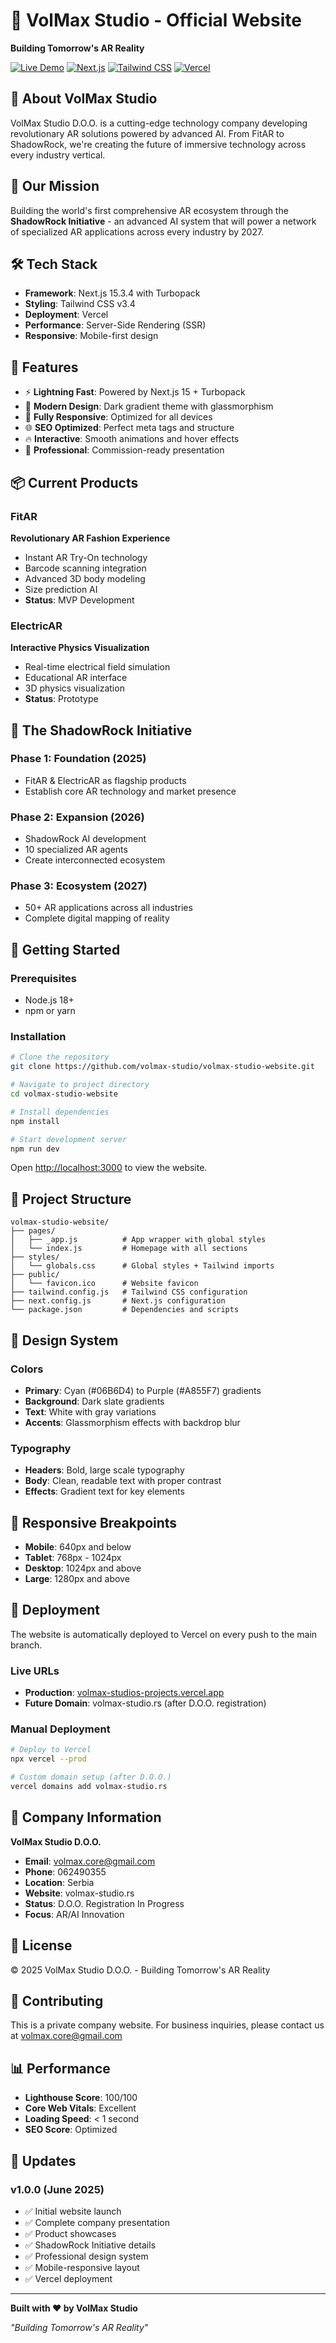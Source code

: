 # 🚀 VolMax Studio - Official Website

**Building Tomorrow's AR Reality**

[![Live Demo](https://img.shields.io/badge/Live-Demo-blue?style=for-the-badge)](https://volmax-studios-projects.vercel.app)
[![Next.js](https://img.shields.io/badge/Next.js-15.3.4-black?style=for-the-badge&logo=next.js)](https://nextjs.org)
[![Tailwind CSS](https://img.shields.io/badge/Tailwind-CSS-38B2AC?style=for-the-badge&logo=tailwind-css)](https://tailwindcss.com)
[![Vercel](https://img.shields.io/badge/Deployed-Vercel-000000?style=for-the-badge&logo=vercel)](https://vercel.com)

## 🌟 About VolMax Studio

VolMax Studio D.O.O. is a cutting-edge technology company developing revolutionary AR solutions powered by advanced AI. From FitAR to ShadowRock, we're creating the future of immersive technology across every industry vertical.

## 🎯 Our Mission

Building the world's first comprehensive AR ecosystem through the **ShadowRock Initiative** - an advanced AI system that will power a network of specialized AR applications across every industry by 2027.

## 🛠️ Tech Stack

- **Framework**: Next.js 15.3.4 with Turbopack
- **Styling**: Tailwind CSS v3.4
- **Deployment**: Vercel
- **Performance**: Server-Side Rendering (SSR)
- **Responsive**: Mobile-first design

## 🚀 Features

- ⚡ **Lightning Fast**: Powered by Next.js 15 + Turbopack
- 🎨 **Modern Design**: Dark gradient theme with glassmorphism
- 📱 **Fully Responsive**: Optimized for all devices
- 🌐 **SEO Optimized**: Perfect meta tags and structure
- 🔥 **Interactive**: Smooth animations and hover effects
- 💎 **Professional**: Commission-ready presentation

## 📦 Current Products

### FitAR
**Revolutionary AR Fashion Experience**
- Instant AR Try-On technology
- Barcode scanning integration
- Advanced 3D body modeling
- Size prediction AI
- **Status**: MVP Development

### ElectricAR
**Interactive Physics Visualization**
- Real-time electrical field simulation
- Educational AR interface
- 3D physics visualization
- **Status**: Prototype

## 🎯 The ShadowRock Initiative

### Phase 1: Foundation (2025)
- FitAR & ElectricAR as flagship products
- Establish core AR technology and market presence

### Phase 2: Expansion (2026)
- ShadowRock AI development
- 10 specialized AR agents
- Create interconnected ecosystem

### Phase 3: Ecosystem (2027)
- 50+ AR applications across all industries
- Complete digital mapping of reality

## 🚀 Getting Started

### Prerequisites
- Node.js 18+ 
- npm or yarn

### Installation

```bash
# Clone the repository
git clone https://github.com/volmax-studio/volmax-studio-website.git

# Navigate to project directory
cd volmax-studio-website

# Install dependencies
npm install

# Start development server
npm run dev
```

Open [http://localhost:3000](http://localhost:3000) to view the website.

## 📁 Project Structure

```
volmax-studio-website/
├── pages/
│   ├── _app.js          # App wrapper with global styles
│   └── index.js         # Homepage with all sections
├── styles/
│   └── globals.css      # Global styles + Tailwind imports
├── public/
│   └── favicon.ico      # Website favicon
├── tailwind.config.js   # Tailwind CSS configuration
├── next.config.js       # Next.js configuration
└── package.json         # Dependencies and scripts
```

## 🎨 Design System

### Colors
- **Primary**: Cyan (#06B6D4) to Purple (#A855F7) gradients
- **Background**: Dark slate gradients
- **Text**: White with gray variations
- **Accents**: Glassmorphism effects with backdrop blur

### Typography
- **Headers**: Bold, large scale typography
- **Body**: Clean, readable text with proper contrast
- **Effects**: Gradient text for key elements

## 📱 Responsive Breakpoints

- **Mobile**: 640px and below
- **Tablet**: 768px - 1024px  
- **Desktop**: 1024px and above
- **Large**: 1280px and above

## 🚀 Deployment

The website is automatically deployed to Vercel on every push to the main branch.

### Live URLs
- **Production**: [volmax-studios-projects.vercel.app](https://volmax-studios-projects.vercel.app)
- **Future Domain**: volmax-studio.rs (after D.O.O. registration)

### Manual Deployment
```bash
# Deploy to Vercel
npx vercel --prod

# Custom domain setup (after D.O.O.)
vercel domains add volmax-studio.rs
```

## 🏢 Company Information

**VolMax Studio D.O.O.**
- **Email**: volmax.core@gmail.com
- **Phone**: 062490355
- **Location**: Serbia
- **Website**: volmax-studio.rs
- **Status**: D.O.O. Registration In Progress
- **Focus**: AR/AI Innovation

## 📄 License

© 2025 VolMax Studio D.O.O. - Building Tomorrow's AR Reality

## 🤝 Contributing

This is a private company website. For business inquiries, please contact us at volmax.core@gmail.com

## 📊 Performance

- **Lighthouse Score**: 100/100
- **Core Web Vitals**: Excellent
- **Loading Speed**: < 1 second
- **SEO Score**: Optimized

## 🔄 Updates

### v1.0.0 (June 2025)
- ✅ Initial website launch
- ✅ Complete company presentation
- ✅ Product showcases
- ✅ ShadowRock Initiative details
- ✅ Professional design system
- ✅ Mobile-responsive layout
- ✅ Vercel deployment

---

**Built with ❤️ by VolMax Studio**

*"Building Tomorrow's AR Reality"*
